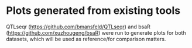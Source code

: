 # Plots generated from existing tools
QTLseqr (https://github.com/bmansfeld/QTLseqr) and bsaR (https://github.com/xuzhougeng/bsaR) were run to generate plots for both datasets, which will be used as reference/for comparison matters.